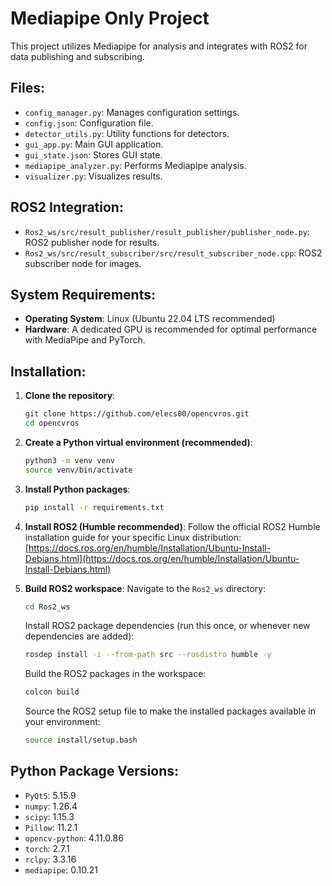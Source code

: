 # Mediapipe Only Project

This project utilizes Mediapipe for analysis and integrates with ROS2 for data publishing and subscribing.

## Files:
- `config_manager.py`: Manages configuration settings.
- `config.json`: Configuration file.
- `detector_utils.py`: Utility functions for detectors.
- `gui_app.py`: Main GUI application.
- `gui_state.json`: Stores GUI state.
- `mediapipe_analyzer.py`: Performs Mediapipe analysis.
- `visualizer.py`: Visualizes results.

## ROS2 Integration:
- `Ros2_ws/src/result_publisher/result_publisher/publisher_node.py`: ROS2 publisher node for results.
- `Ros2_ws/src/result_subscriber/src/result_subscriber_node.cpp`: ROS2 subscriber node for images.

## System Requirements:
- **Operating System**: Linux (Ubuntu 22.04 LTS recommended)
- **Hardware**: A dedicated GPU is recommended for optimal performance with MediaPipe and PyTorch.

## Installation:
1. **Clone the repository**:
   ```bash
   git clone https://github.com/elecs00/opencvros.git
   cd opencvros
   ```
2. **Create a Python virtual environment (recommended)**:
   ```bash
   python3 -m venv venv
   source venv/bin/activate
   ```
3. **Install Python packages**:
   ```bash
   pip install -r requirements.txt
   ```
   

4. **Install ROS2 (Humble recommended)**:
   Follow the official ROS2 Humble installation guide for your specific Linux distribution:
   [https://docs.ros.org/en/humble/Installation/Ubuntu-Install-Debians.html](https://docs.ros.org/en/humble/Installation/Ubuntu-Install-Debians.html)

5. **Build ROS2 workspace**:
   Navigate to the `Ros2_ws` directory:
   ```bash
   cd Ros2_ws
   ```
   Install ROS2 package dependencies (run this once, or whenever new dependencies are added):
   ```bash
   rosdep install -i --from-path src --rosdistro humble -y
   ```
   Build the ROS2 packages in the workspace:
   ```bash
   colcon build
   ```
   Source the ROS2 setup file to make the installed packages available in your environment:
   ```bash
   source install/setup.bash
   ```

## Python Package Versions:
- `PyQt5`: 5.15.9
- `numpy`: 1.26.4
- `scipy`: 1.15.3
- `Pillow`: 11.2.1
- `opencv-python`: 4.11.0.86
- `torch`: 2.7.1
- `rclpy`: 3.3.16
- `mediapipe`: 0.10.21
